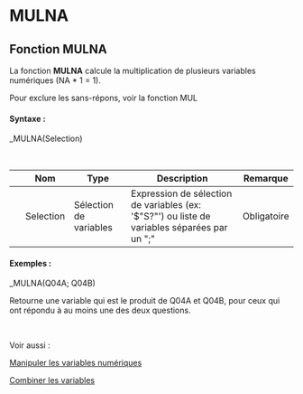 # MULNA

## Fonction MULNA

La fonction **MULNA** calcule la multiplication de plusieurs variables numériques (NA \* 1 = 1).

Pour exclure les sans-répons, voir la fonction MUL

#### Syntaxe :&nbsp;

\_MULNA(Selection)

&nbsp;

| &nbsp; | **Nom** |**Type**|**Description**|**Remarque** |
| --- | --- | --- | --- | --- |
| &nbsp; | Selection | Sélection de variables | Expression de sélection de variables (ex: '$"S?"') ou liste de variables séparées par un ";" | Obligatoire |


#### Exemples :

\_MULNA(Q04A; Q04B)

Retourne une variable qui est le produit de Q04A et Q04B, pour ceux qui ont répondu à au moins une des deux questions.

&nbsp;

Voir aussi :&nbsp;

[Manipuler les variables numériques](<Manipulerlesvariablesnumeriques1.md>)

[Combiner les variables](<Combinerlesvariables1.md>)
